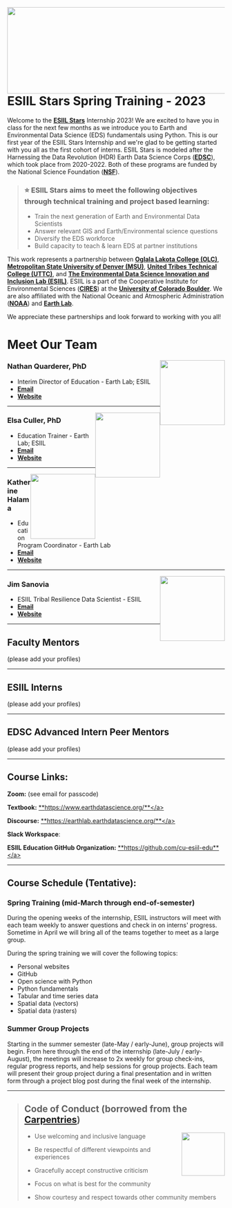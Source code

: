 <img align="right" width="1000" height="200" src="https://raw.githubusercontent.com/cu-esiil-edu/esiil-stars-syllabus-2023/main/esiil-earthlab-cires-header.png">


# **ESIIL Stars Spring Training - 2023**


Welcome to the <a href="https://esiil.org/esiil-stars" target="_blank">**ESIIL Stars**</a> Internship 2023! We are excited to have you in class for the next few months as we introduce you to Earth and Environmental Data Science (EDS) fundamentals using Python. This is our first year of the ESIIL Stars Internship and we're glad to be getting started with you all as the first cohort of interns. ESIIL Stars is modeled after the Harnessing the Data Revolution (HDR) Earth Data Science Corps (<a href="https://earthlab.colorado.edu/edsc" target="_blank">**EDSC**</a>), which took place from 2020-2022. Both of these programs are funded by the National Science Foundation (<a href="https://nsf.gov/" target="_blank">**NSF**</a>).

> ### :star: ESIIL Stars aims to meet the following objectives through technical training and project based learning: 
> * Train the next generation of Earth and Environmental Data Scientists
> * Answer relevant GIS and Earth/Environmental science questions
> * Diversify the EDS workforce
> * Build capacity to teach & learn EDS at partner institutions

This work represents a partnership between <a href="https://www.olc.edu/" target="_blank">**Oglala Lakota College (OLC)**</a>, <a href="https://www.msudenver.edu/" target="_blank">**Metropolitan State University of Denver (MSU)**</a>, <a href="https://uttc.edu/" target="_blank">**United Tribes Technical College (UTTC)**</a>, and <a href="https://esiil.org/" target="_blank">**The Environmental Data Science Innovation and Inclusion Lab (ESIIL)**</a>. ESIIL is a part of the Cooperative Institute for Environmental Sciences (<a href="https://cires.colorado.edu/" target="_blank">**CIRES**</a>) at the <a href="https://www.colorado.edu/" target="_blank">**University of Colorado Boulder**</a>. We are also affiliated with the National Oceanic and Atmospheric Administration (<a href="https://www.noaa.gov/" target="_blank">**NOAA**</a>) and <a href="https://earthlab.colorado.edu/" target="_blank">**Earth Lab**</a>.  

We appreciate these partnerships and look forward to working with you all!


# Meet Our Team

<img style="float: right;" src="https://earthlab.colorado.edu/sites/default/files/styles/square_med/public/media/image/profile.png?itok=81I5qGge" width="150" height="150">

### **Nathan Quarderer, PhD** 


* Interim Director of Education - Earth Lab; ESIIL
* <a href = "mailto: naqu1888@colorado.edu" target="_blank">**Email** </a>
* <a href = "https://earthlab.colorado.edu/our-team/nathan-quarderer" target="_blank">**Website**</a>

***

<img style="float: right;" src="https://earthlab.colorado.edu/sites/default/files/styles/square_med/public/media/image/Elsa%20Culler%20-%20reduced.jpg?itok=RWCtw7K7" width="150" height="150">

### **Elsa Culler, PhD**

* Education Trainer - Earth Lab; ESIIL
* <a href="mailto: elcu4811@colorado.edu" target = "_blank">**Email**</a>
* <a href="https://earthlab.colorado.edu/our-team/elsa-culler" target="_blank">**Website**</a>

***


<img style="float: right;" src="https://earthlab.colorado.edu/sites/default/files/styles/square_med/public/media/image/IMG_20210521_202146%20copy.jpg?itok=mhH4wgui" width="150" height="150">

### **Katherine Halama** 


* Education Program Coordinator - Earth Lab
* <a href="mailto: kaha4475@colorado.edu" target="_blank"> **Email**</a>
* <a href="https://earthlab.colorado.edu/our-team/katherine-halama" target="_blank">**Website**</a>

***

<img style="float: right;" src="https://media.licdn.com/dms/image/D5603AQFIoqS91aBcaw/profile-displayphoto-shrink_200_200/0/1674354325257?e=1683763200&v=beta&t=Ua-EWUlQOzMrEdR61FS6UV0LDhwK4oltMOJeyMVIb1A" width="150" height="150">

### **Jim Sanovia**

* ESIIL Tribal Resilience Data Scientist - ESIIL
* <a href="mailto: jasa9153@colorado.edu" target="_blank">**Email**
* <a href="https://esiil.org/our-team" target="_blank">**Website**</a>


***

## **Faculty Mentors** 
(please add your profiles)


***

## **ESIIL Interns** 
(please add your profiles)



***

## **EDSC Advanced Intern Peer Mentors** 
(please add your profiles)



***


## Course Links:
**Zoom:** (see email for passcode)

**Textbook:**
<a href="https://www.earthdatascience.org/" target="_blank">**https://www.earthdatascience.org/**</a>

**Discourse:**
<a href="https://earthlab.earthdatascience.org/" target="_blank">**https://earthlab.earthdatascience.org/**</a>

**Slack Workspace**:

**ESIIL Education GitHub Organization:**
<a href="https://github.com/cu-esiil-edu" target="_blank">**https://github.com/cu-esiil-edu**</a>

***

## Course Schedule (Tentative):
### Spring Training (mid-March through end-of-semester)

During the opening weeks of the internship, ESIIL instructors will meet with each team weekly to answer questions and check in on interns' progress. Sometime in April we will bring all of the teams together to meet as a large group. 

During the spring training we will cover the following topics:
* Personal websites
* GitHub
* Open science with Python
* Python fundamentals
* Tabular and time series data
* Spatial data (vectors)
* Spatial data (rasters)


### Summer Group Projects 
Starting in the summer semester (late-May / early-June), group projects will begin. From here through the end of the internship (late-July / early-August), the meetings will increase to 2x weekly for group check-ins, regular progress reports, and help sessions for group projects. Each team will present their group project during a final presentation and in written form through a project blog post during the final week of the internship.


***



> ## **Code of Conduct** (borrowed from the <a href="https://docs.carpentries.org/topic_folders/policies/code-of-conduct.html" target="_blank">Carpentries</a>)
> <img style="float: right;" src="https://www.software.ac.uk/sites/default/files/The%20Carpentries.jpg" width="100" height="100">
> 
> * Use welcoming and inclusive language
> 
> * Be respectful of different viewpoints and experiences
> 
> * Gracefully accept constructive criticism
> 
> * Focus on what is best for the community
> 
> * Show courtesy and respect towards other community members




